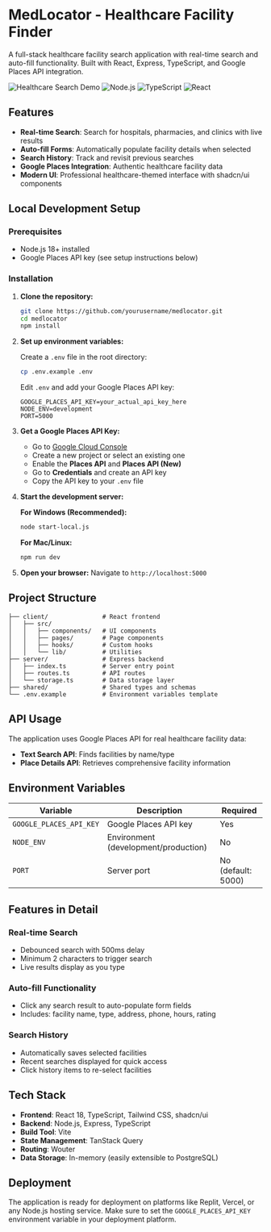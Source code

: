 # MedLocator - Healthcare Facility Finder

A full-stack healthcare facility search application with real-time search and auto-fill functionality. Built with React, Express, TypeScript, and Google Places API integration.

![Healthcare Search Demo](https://img.shields.io/badge/status-production%20ready-brightgreen)
![Node.js](https://img.shields.io/badge/node.js-18%2B-green)
![TypeScript](https://img.shields.io/badge/typescript-5.6-blue)
![React](https://img.shields.io/badge/react-18.3-blue)

## Features

- **Real-time Search**: Search for hospitals, pharmacies, and clinics with live results
- **Auto-fill Forms**: Automatically populate facility details when selected
- **Search History**: Track and revisit previous searches
- **Google Places Integration**: Authentic healthcare facility data
- **Modern UI**: Professional healthcare-themed interface with shadcn/ui components

## Local Development Setup

### Prerequisites

- Node.js 18+ installed
- Google Places API key (see setup instructions below)

### Installation

1. **Clone the repository:**
   ```bash
   git clone https://github.com/yourusername/medlocator.git
   cd medlocator
   npm install
   ```

2. **Set up environment variables:**
   
   Create a `.env` file in the root directory:
   ```bash
   cp .env.example .env
   ```
   
   Edit `.env` and add your Google Places API key:
   ```
   GOOGLE_PLACES_API_KEY=your_actual_api_key_here
   NODE_ENV=development
   PORT=5000
   ```

3. **Get a Google Places API Key:**
   - Go to [Google Cloud Console](https://console.cloud.google.com)
   - Create a new project or select an existing one
   - Enable the **Places API** and **Places API (New)**
   - Go to **Credentials** and create an API key
   - Copy the API key to your `.env` file

4. **Start the development server:**
   
   **For Windows (Recommended):**
   ```bash
   node start-local.js
   ```
   
   **For Mac/Linux:**
   ```bash
   npm run dev
   ```

5. **Open your browser:**
   Navigate to `http://localhost:5000`

## Project Structure

```
├── client/               # React frontend
│   ├── src/
│   │   ├── components/   # UI components
│   │   ├── pages/        # Page components
│   │   ├── hooks/        # Custom hooks
│   │   └── lib/          # Utilities
├── server/               # Express backend
│   ├── index.ts          # Server entry point
│   ├── routes.ts         # API routes
│   └── storage.ts        # Data storage layer
├── shared/               # Shared types and schemas
└── .env.example          # Environment variables template
```

## API Usage

The application uses Google Places API for real healthcare facility data:

- **Text Search API**: Finds facilities by name/type
- **Place Details API**: Retrieves comprehensive facility information

## Environment Variables

| Variable | Description | Required |
|----------|-------------|----------|
| `GOOGLE_PLACES_API_KEY` | Google Places API key | Yes |
| `NODE_ENV` | Environment (development/production) | No |
| `PORT` | Server port | No (default: 5000) |

## Features in Detail

### Real-time Search
- Debounced search with 500ms delay
- Minimum 2 characters to trigger search
- Live results display as you type

### Auto-fill Functionality
- Click any search result to auto-populate form fields
- Includes: facility name, type, address, phone, hours, rating

### Search History
- Automatically saves selected facilities
- Recent searches displayed for quick access
- Click history items to re-select facilities

## Tech Stack

- **Frontend**: React 18, TypeScript, Tailwind CSS, shadcn/ui
- **Backend**: Node.js, Express, TypeScript
- **Build Tool**: Vite
- **State Management**: TanStack Query
- **Routing**: Wouter
- **Data Storage**: In-memory (easily extensible to PostgreSQL)

## Deployment

The application is ready for deployment on platforms like Replit, Vercel, or any Node.js hosting service. Make sure to set the `GOOGLE_PLACES_API_KEY` environment variable in your deployment platform.